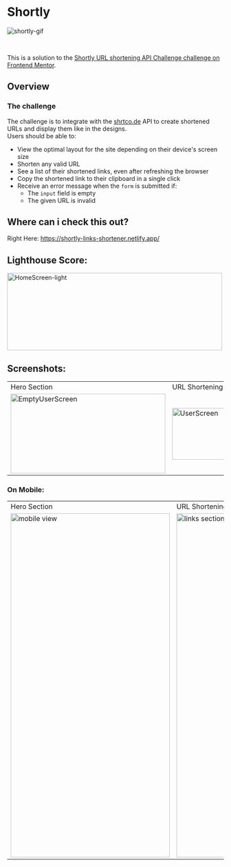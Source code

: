 # Shortly

![shortly-gif](https://user-images.githubusercontent.com/97472180/205455533-faa3ca83-3043-4bf3-9de9-9ee08acef7ec.gif)  

<br />

This is a solution to the [Shortly URL shortening API Challenge challenge on Frontend Mentor](https://www.frontendmentor.io/challenges/url-shortening-api-landing-page-2ce3ob-G).

## Overview

### The challenge

The challenge is to integrate with the <a href="https://shrtco.de/">shrtco.de</a> API to create shortened URLs and display them like in the designs.  
Users should be able to:

- View the optimal layout for the site depending on their device's screen size
- Shorten any valid URL
- See a list of their shortened links, even after refreshing the browser
- Copy the shortened link to their clipboard in a single click
- Receive an error message when the `form` is submitted if:
  - The `input` field is empty
  - The given URL is invalid

## Where can i check this out?

Right Here: https://shortly-links-shortener.netlify.app/
<br />

## Lighthouse Score:

<img src="https://user-images.githubusercontent.com/97472180/205401041-10d2c663-7e3a-4a76-98b2-836db915dbcb.PNG " height="180" width="500" alt="HomeScreen-light"/>

## Screenshots:

<p align="center">
<table>
<tr>
<td>Hero Section</td>
<td>URL Shortening Section</td>
</tr>
<tr>
<td><img src="https://user-images.githubusercontent.com/97472180/205404014-fd679fc2-dfa7-401f-94be-4e763bebffd7.png" height="185" width="360" alt="EmptyUserScreen" ></td>
<td><img src="https://user-images.githubusercontent.com/97472180/205404577-4a74e677-6f23-49e9-8b53-afe65aa1a70b.png" height="120" width="360" alt="UserScreen"></td>
</tr>
</table>
</p>

### On Mobile:

<p align="center">
<table>
  <tr>
     <td>Hero Section</td>
    <td>URL Shortening Section</td>
  </tr>
  <tr>
    <td><img src="https://user-images.githubusercontent.com/97472180/205404173-2a2e0b87-466b-465e-a2e6-1b3d0989cf41.png" width=370 height=800 alt="mobile view"></td>
    <td><img src="https://user-images.githubusercontent.com/97472180/205404461-0e630150-811b-4c16-9147-7d0b939fbc65.png" width=370 height=800 alt="links section - mobile"></td>
  </tr>
 </table>
</p>
